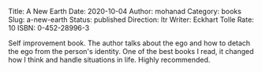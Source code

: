 Title: A New Earth
Date: 2020-10-04
Author: mohanad
Category: books
Slug: a-new-earth
Status: published
Direction: ltr
Writer: Eckhart Tolle
Rate: 10
ISBN: 0-452-28996-3

Self improvement book. The author talks about the ego and how to detach the ego from the person's identity. One of the best books I read, it changed how I think and handle situations in life. Highly recommended.